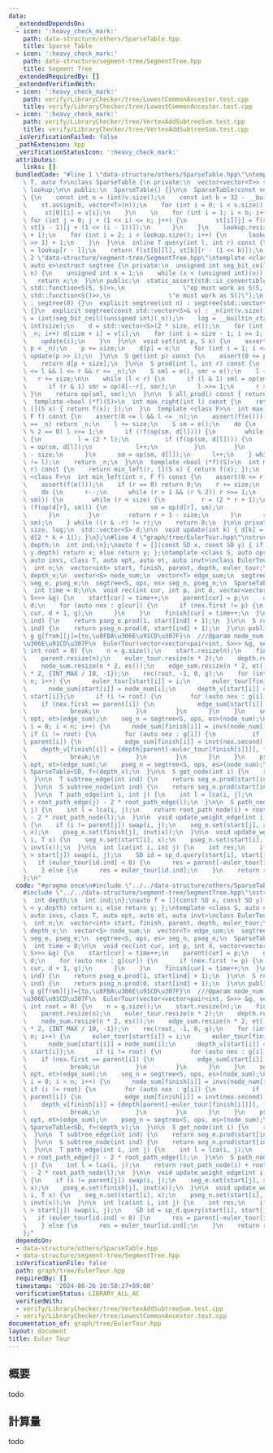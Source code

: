```yaml
---
data:
  _extendedDependsOn:
  - icon: ':heavy_check_mark:'
    path: data-structure/others/SparseTable.hpp
    title: Sparse Table
  - icon: ':heavy_check_mark:'
    path: data-structure/segment-tree/SegmentTree.hpp
    title: Segment Tree
  _extendedRequiredBy: []
  _extendedVerifiedWith:
  - icon: ':heavy_check_mark:'
    path: verify/LibraryChecker/tree/LowestCommonAncestor.test.cpp
    title: verify/LibraryChecker/tree/LowestCommonAncestor.test.cpp
  - icon: ':heavy_check_mark:'
    path: verify/LibraryChecker/tree/VertexAddSubtreeSum.test.cpp
    title: verify/LibraryChecker/tree/VertexAddSubtreeSum.test.cpp
  _isVerificationFailed: false
  _pathExtension: hpp
  _verificationStatusIcon: ':heavy_check_mark:'
  attributes:
    links: []
  bundledCode: "#line 1 \"data-structure/others/SparseTable.hpp\"\ntemplate <class\
    \ T, auto f>\nclass SparseTable {\n private:\n  vector<vector<T>> st;\n  vector<int>\
    \ lookup;\n\n public:\n  SparseTable() {}\n\n  SparseTable(const vector<T> &v)\
    \ {\n    const int n = (int)v.size();\n    const int b = 32 - __builtin_clz(n);\n\
    \    st.assign(b, vector<T>(n));\n    for (int i = 0; i < v.size(); i++) {\n \
    \     st[0][i] = v[i];\n    }\n    \n    for (int i = 1; i < b; i++) {\n     \
    \ for (int j = 0; j + (1 << i) <= n; j++) {\n        st[i][j] = f(st[i - 1][j],\
    \ st[i - 1][j + (1 << (i - 1))]);\n      }\n    }\n    lookup.resize(v.size()\
    \ + 1);\n    for (int i = 2; i < lookup.size(); i++) {\n      lookup[i] = lookup[i\
    \ >> 1] + 1;\n    }\n  }\n\n  inline T query(int l, int r) const {\n    int b\
    \ = lookup[r - l];\n    return f(st[b][l], st[b][r - (1 << b)]);\n  }\n};\n#line\
    \ 2 \"data-structure/segment-tree/SegmentTree.hpp\"\ntemplate <class S, auto op,\
    \ auto e>\nstruct segtree {\n private:\n  unsigned int seg_bit_ceil(unsigned int\
    \ n) {\n    unsigned int x = 1;\n    while (x < (unsigned int)(n)) x *= 2;\n \
    \   return x;\n  }\n\n public:\n  static_assert(std::is_convertible_v<decltype(op),\
    \ std::function<S(S, S)>>,\n                \"op must work as S(S, S)\");\n  static_assert(std::is_convertible_v<decltype(e),\
    \ std::function<S()>>,\n                \"e must work as S()\");\n  segtree()\
    \ : segtree(0) {}\n  explicit segtree(int n) : segtree(std::vector<S>(n, e()))\
    \ {}\n  explicit segtree(const std::vector<S>& v) : _n(int(v.size())) {\n    size\
    \ = (int)seg_bit_ceil((unsigned int)(_n));\n    log = __builtin_ctz((unsigned\
    \ int)size);\n    d = std::vector<S>(2 * size, e());\n    for (int i = 0; i <\
    \ _n; i++) d[size + i] = v[i];\n    for (int i = size - 1; i >= 1; i--) {\n  \
    \    update(i);\n    }\n  }\n\n  void set(int p, S x) {\n    assert(0 <= p &&\
    \ p < _n);\n    p += size;\n    d[p] = x;\n    for (int i = 1; i <= log; i++)\
    \ update(p >> i);\n  }\n\n  S get(int p) const {\n    assert(0 <= p && p < _n);\n\
    \    return d[p + size];\n  }\n\n  S prod(int l, int r) const {\n    assert(0\
    \ <= l && l <= r && r <= _n);\n    S sml = e(), smr = e();\n    l += size;\n \
    \   r += size;\n\n    while (l < r) {\n      if (l & 1) sml = op(sml, d[l++]);\n\
    \      if (r & 1) smr = op(d[--r], smr);\n      l >>= 1;\n      r >>= 1;\n   \
    \ }\n    return op(sml, smr);\n  }\n\n  S all_prod() const { return d[1]; }\n\n\
    \  template <bool (*f)(S)>\n  int max_right(int l) const {\n    return max_right(l,\
    \ [](S x) { return f(x); });\n  }\n  template <class F>\n  int max_right(int l,\
    \ F f) const {\n    assert(0 <= l && l <= _n);\n    assert(f(e()));\n    if (l\
    \ == _n) return _n;\n    l += size;\n    S sm = e();\n    do {\n      while (l\
    \ % 2 == 0) l >>= 1;\n      if (!f(op(sm, d[l]))) {\n        while (l < size)\
    \ {\n          l = (2 * l);\n          if (f(op(sm, d[l]))) {\n            sm\
    \ = op(sm, d[l]);\n            l++;\n          }\n        }\n        return l\
    \ - size;\n      }\n      sm = op(sm, d[l]);\n      l++;\n    } while ((l & -l)\
    \ != l);\n    return _n;\n  }\n\n  template <bool (*f)(S)>\n  int min_left(int\
    \ r) const {\n    return min_left(r, [](S x) { return f(x); });\n  }\n  template\
    \ <class F>\n  int min_left(int r, F f) const {\n    assert(0 <= r && r <= _n);\n\
    \    assert(f(e()));\n    if (r == 0) return 0;\n    r += size;\n    S sm = e();\n\
    \    do {\n      r--;\n      while (r > 1 && (r % 2)) r >>= 1;\n      if (!f(op(d[r],\
    \ sm))) {\n        while (r < size) {\n          r = (2 * r + 1);\n          if\
    \ (f(op(d[r], sm))) {\n            sm = op(d[r], sm);\n            r--;\n    \
    \      }\n        }\n        return r + 1 - size;\n      }\n      sm = op(d[r],\
    \ sm);\n    } while ((r & -r) != r);\n    return 0;\n  }\n\n private:\n  int _n,\
    \ size, log;\n  std::vector<S> d;\n\n  void update(int k) { d[k] = op(d[2 * k],\
    \ d[2 * k + 1]); }\n};\n#line 4 \"graph/tree/EulerTour.hpp\"\nstruct SD {\n  int\
    \ depth;\n  int ind;\n};\nauto f = [](const SD x, const SD y) { if (x.depth <\
    \ y.depth) return x; else return y; };\ntemplate <class S, auto ops, auto es,\
    \ auto invs, class T, auto opt, auto et, auto invt>\nclass EulerTour {\n private:\n\
    \  int n;\n  vector<int> start, finish, parent, depth, euler_tour;\n  vector<SD>\
    \ depth_v;\n  vector<S> node_sum;\n  vector<T> edge_sum;\n  segtree<T, opt, et>\
    \ seg_e, pseg_e;\n  segtree<S, ops, es> seg_n, pseg_n;\n  SparseTable<SD, f> sp_d;\n\
    \  int time = 0;\n\n  void rec(int cur, int p, int d, vector<vector<pair<int,\
    \ S>>> &g) {\n    start[cur] = time++;\n    parent[cur] = p;\n    depth[cur] =\
    \ d;\n    for (auto nex : g[cur]) {\n      if (nex.first != p) {\n        rec(nex.first,\
    \ cur, d + 1, g);\n      }\n    }\n    finish[cur] = time++;\n  }\n\n  T root_path_edge(int\
    \ ind) {\n    return pseg_e.prod(1, start[ind] + 1);\n  }\n\n  S root_path_node(int\
    \ ind) {\n    return pseg_n.prod(0, start[ind] + 1);\n  }\n\n public:\n  ///@param\
    \ g g[from][j]={to,\u8FBA\u306E\u91CD\u307F}\n  ///@param node_num \u9802\u70B9\
    \u306E\u91CD\u307F\n  EulerTour(vector<vector<pair<int, S>>> &g, vector<S> node_num,\
    \ int root = 0) {\n    n = g.size();\n    start.resize(n);\n    finish.resize(n);\n\
    \    parent.resize(n);\n    euler_tour.resize(n * 2);\n    depth.resize(n);\n\
    \    node_sum.resize(n * 2, es());\n    edge_sum.resize(n * 2, et());\n    depth_v.resize(n\
    \ * 2, {INT_MAX / 10, -1});\n    rec(root, -1, 0, g);\n    for (int i = 0; i <\
    \ n; i++) {\n      euler_tour[start[i]] = i;\n      euler_tour[finish[i]] = -i;\n\
    \      node_sum[start[i]] = node_num[i];\n      depth_v[start[i]] = {depth[i],\
    \ start[i]};\n      if (i != root) {\n        for (auto nex : g[i]) {\n      \
    \    if (nex.first == parent[i]) {\n            edge_sum[start[i]] = nex.second;\n\
    \            break;\n          }\n        }\n      }\n    }\n    seg_e = segtree<T,\
    \ opt, et>(edge_sum);\n    seg_n = segtree<S, ops, es>(node_sum);\n\n    for (int\
    \ i = 0; i < n; i++) {\n      node_sum[finish[i]] = invs(node_num[i]);\n     \
    \ if (i != root) {\n        for (auto nex : g[i]) {\n          if (nex.first ==\
    \ parent[i]) {\n            edge_sum[finish[i]] = invt(nex.second);\n        \
    \    depth_v[finish[i]] = {depth[parent[-euler_tour[finish[i]]]], finish[i]};\n\
    \            break;\n          }\n        }\n      }\n    }\n    pseg_e = segtree<T,\
    \ opt, et>(edge_sum);\n    pseg_n = segtree<S, ops, es>(node_sum);\n    sp_d =\
    \ SparseTable<SD, f>(depth_v);\n  }\n\n  S get_node(int i) {\n    return seg_n.get(start[i]);\n\
    \  }\n\n  T subtree_edge(int ind) {\n    return seg_e.prod(start[ind] + 1, finish[ind]);\n\
    \  }\n\n  S subtree_node(int ind) {\n    return seg_n.prod(start[ind], finish[ind]);\n\
    \  }\n\n  T path_edge(int i, int j) {\n    int l = lca(i, j);\n    return root_path_edge(i)\
    \ + root_path_edge(j) - 2 * root_path_edge(l);\n  }\n\n  S path_node(int i, int\
    \ j) {\n    int l = lca(i, j);\n    return root_path_node(i) + root_path_node(j)\
    \ - 2 * root_path_node(l);\n  }\n\n  void update_weight_edge(int i, int j, T x)\
    \ {\n    if (i != parent[j]) swap(i, j);\n    seg_e.set(start[j], x);\n    pseg_e.set(start[j],\
    \ x);\n    pseg_e.set(finish[j], invt(x));\n  }\n\n  void update_weight_node(int\
    \ i, T x) {\n    seg_n.set(start[i], x);\n    pseg_n.set(start[i], x);\n    pseg_n.set(finish[i],\
    \ invt(x));\n  }\n\n  int lca(int i, int j) {\n    int res;\n    if (start[i]\
    \ > start[j]) swap(i, j);\n    SD id = sp_d.query(start[i], start[j] + 1);\n \
    \   if (euler_tour[id.ind] < 0) {\n      res = parent[-euler_tour[id.ind]];\n\
    \    } else {\n      res = euler_tour[id.ind];\n    }\n    return res;\n  }\n\
    };\n"
  code: "#pragma once\n#include \"../../data-structure/others/SparseTable.hpp\"\n\
    #include \"../../data-structure/segment-tree/SegmentTree.hpp\"\nstruct SD {\n\
    \  int depth;\n  int ind;\n};\nauto f = [](const SD x, const SD y) { if (x.depth\
    \ < y.depth) return x; else return y; };\ntemplate <class S, auto ops, auto es,\
    \ auto invs, class T, auto opt, auto et, auto invt>\nclass EulerTour {\n private:\n\
    \  int n;\n  vector<int> start, finish, parent, depth, euler_tour;\n  vector<SD>\
    \ depth_v;\n  vector<S> node_sum;\n  vector<T> edge_sum;\n  segtree<T, opt, et>\
    \ seg_e, pseg_e;\n  segtree<S, ops, es> seg_n, pseg_n;\n  SparseTable<SD, f> sp_d;\n\
    \  int time = 0;\n\n  void rec(int cur, int p, int d, vector<vector<pair<int,\
    \ S>>> &g) {\n    start[cur] = time++;\n    parent[cur] = p;\n    depth[cur] =\
    \ d;\n    for (auto nex : g[cur]) {\n      if (nex.first != p) {\n        rec(nex.first,\
    \ cur, d + 1, g);\n      }\n    }\n    finish[cur] = time++;\n  }\n\n  T root_path_edge(int\
    \ ind) {\n    return pseg_e.prod(1, start[ind] + 1);\n  }\n\n  S root_path_node(int\
    \ ind) {\n    return pseg_n.prod(0, start[ind] + 1);\n  }\n\n public:\n  ///@param\
    \ g g[from][j]={to,\u8FBA\u306E\u91CD\u307F}\n  ///@param node_num \u9802\u70B9\
    \u306E\u91CD\u307F\n  EulerTour(vector<vector<pair<int, S>>> &g, vector<S> node_num,\
    \ int root = 0) {\n    n = g.size();\n    start.resize(n);\n    finish.resize(n);\n\
    \    parent.resize(n);\n    euler_tour.resize(n * 2);\n    depth.resize(n);\n\
    \    node_sum.resize(n * 2, es());\n    edge_sum.resize(n * 2, et());\n    depth_v.resize(n\
    \ * 2, {INT_MAX / 10, -1});\n    rec(root, -1, 0, g);\n    for (int i = 0; i <\
    \ n; i++) {\n      euler_tour[start[i]] = i;\n      euler_tour[finish[i]] = -i;\n\
    \      node_sum[start[i]] = node_num[i];\n      depth_v[start[i]] = {depth[i],\
    \ start[i]};\n      if (i != root) {\n        for (auto nex : g[i]) {\n      \
    \    if (nex.first == parent[i]) {\n            edge_sum[start[i]] = nex.second;\n\
    \            break;\n          }\n        }\n      }\n    }\n    seg_e = segtree<T,\
    \ opt, et>(edge_sum);\n    seg_n = segtree<S, ops, es>(node_sum);\n\n    for (int\
    \ i = 0; i < n; i++) {\n      node_sum[finish[i]] = invs(node_num[i]);\n     \
    \ if (i != root) {\n        for (auto nex : g[i]) {\n          if (nex.first ==\
    \ parent[i]) {\n            edge_sum[finish[i]] = invt(nex.second);\n        \
    \    depth_v[finish[i]] = {depth[parent[-euler_tour[finish[i]]]], finish[i]};\n\
    \            break;\n          }\n        }\n      }\n    }\n    pseg_e = segtree<T,\
    \ opt, et>(edge_sum);\n    pseg_n = segtree<S, ops, es>(node_sum);\n    sp_d =\
    \ SparseTable<SD, f>(depth_v);\n  }\n\n  S get_node(int i) {\n    return seg_n.get(start[i]);\n\
    \  }\n\n  T subtree_edge(int ind) {\n    return seg_e.prod(start[ind] + 1, finish[ind]);\n\
    \  }\n\n  S subtree_node(int ind) {\n    return seg_n.prod(start[ind], finish[ind]);\n\
    \  }\n\n  T path_edge(int i, int j) {\n    int l = lca(i, j);\n    return root_path_edge(i)\
    \ + root_path_edge(j) - 2 * root_path_edge(l);\n  }\n\n  S path_node(int i, int\
    \ j) {\n    int l = lca(i, j);\n    return root_path_node(i) + root_path_node(j)\
    \ - 2 * root_path_node(l);\n  }\n\n  void update_weight_edge(int i, int j, T x)\
    \ {\n    if (i != parent[j]) swap(i, j);\n    seg_e.set(start[j], x);\n    pseg_e.set(start[j],\
    \ x);\n    pseg_e.set(finish[j], invt(x));\n  }\n\n  void update_weight_node(int\
    \ i, T x) {\n    seg_n.set(start[i], x);\n    pseg_n.set(start[i], x);\n    pseg_n.set(finish[i],\
    \ invt(x));\n  }\n\n  int lca(int i, int j) {\n    int res;\n    if (start[i]\
    \ > start[j]) swap(i, j);\n    SD id = sp_d.query(start[i], start[j] + 1);\n \
    \   if (euler_tour[id.ind] < 0) {\n      res = parent[-euler_tour[id.ind]];\n\
    \    } else {\n      res = euler_tour[id.ind];\n    }\n    return res;\n  }\n\
    };"
  dependsOn:
  - data-structure/others/SparseTable.hpp
  - data-structure/segment-tree/SegmentTree.hpp
  isVerificationFile: false
  path: graph/tree/EulerTour.hpp
  requiredBy: []
  timestamp: '2024-06-26 20:58:27+09:00'
  verificationStatus: LIBRARY_ALL_AC
  verifiedWith:
  - verify/LibraryChecker/tree/VertexAddSubtreeSum.test.cpp
  - verify/LibraryChecker/tree/LowestCommonAncestor.test.cpp
documentation_of: graph/tree/EulerTour.hpp
layout: document
title: Euler Tour
---
```


## 概要

todo

## 計算量
todo